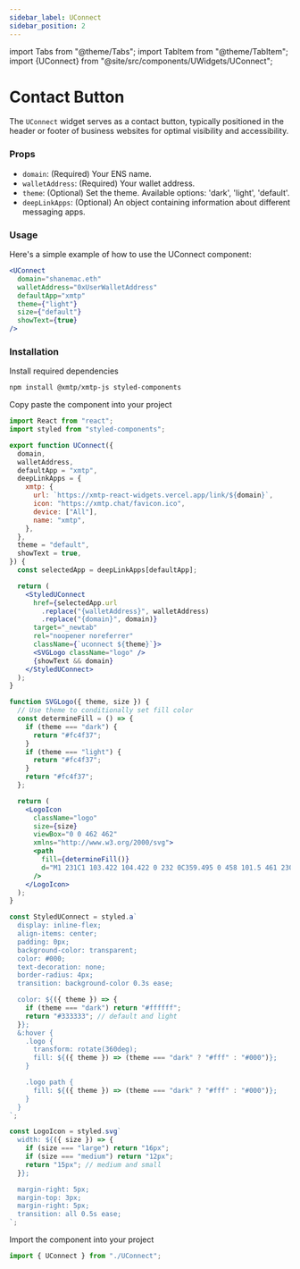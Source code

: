 ```yaml
---
sidebar_label: UConnect
sidebar_position: 2
---
```


import Tabs from "@theme/Tabs";
import TabItem from "@theme/TabItem";
import {UConnect} from "@site/src/components/UWidgets/UConnect";

# Contact Button

The `UConnect` widget serves as a contact button, typically positioned in the header or footer of business websites for optimal visibility and accessibility.

<div className="widget-container">
<UConnect
domain="shanemac.eth"
walletAddress="0xUserWalletAddress"
defaultApp="xmtp"
theme={"light"}
size={"default"}
showText={true}
/>
</div>

### Props

- `domain`: (Required) Your ENS name.
- `walletAddress`: (Required) Your wallet address.
- `theme`: (Optional) Set the theme. Available options: 'dark', 'light', 'default'.
- `deepLinkApps`: (Optional) An object containing information about different messaging apps.

### Usage

Here's a simple example of how to use the UConnect component:

```jsx
<UConnect
  domain="shanemac.eth"
  walletAddress="0xUserWalletAddress"
  defaultApp="xmtp"
  theme={"light"}
  size={"default"}
  showText={true}
/>
```

### Installation

Install required dependencies

```bash
npm install @xmtp/xmtp-js styled-components
```

Copy paste the component into your project

<Tabs >
<TabItem value="index" label="UConnect.js">

```jsx
import React from "react";
import styled from "styled-components";

export function UConnect({
  domain,
  walletAddress,
  defaultApp = "xmtp",
  deepLinkApps = {
    xmtp: {
      url: `https://xmtp-react-widgets.vercel.app/link/${domain}`,
      icon: "https://xmtp.chat/favicon.ico",
      device: ["All"],
      name: "xmtp",
    },
  },
  theme = "default",
  showText = true,
}) {
  const selectedApp = deepLinkApps[defaultApp];

  return (
    <StyledUConnect
      href={selectedApp.url
        .replace("{walletAddress}", walletAddress)
        .replace("{domain}", domain)}
      target="_newtab"
      rel="noopener noreferrer"
      className={`uconnect ${theme}`}>
      <SVGLogo className="logo" />
      {showText && domain}
    </StyledUConnect>
  );
}

function SVGLogo({ theme, size }) {
  // Use theme to conditionally set fill color
  const determineFill = () => {
    if (theme === "dark") {
      return "#fc4f37";
    }
    if (theme === "light") {
      return "#fc4f37";
    }
    return "#fc4f37";
  };

  return (
    <LogoIcon
      className="logo"
      size={size}
      viewBox="0 0 462 462"
      xmlns="http://www.w3.org/2000/svg">
      <path
        fill={determineFill()}
        d="M1 231C1 103.422 104.422 0 232 0C359.495 0 458 101.5 461 230C461 271 447 305.5 412 338C382.424 365.464 332 369.5 295.003 349C268.597 333.767 248.246 301.326 231 277.5L199 326.5H130L195 229.997L132 135H203L231.5 184L259.5 135H331L266 230C266 230 297 277.5 314 296C331 314.5 362 315 382 295C403.989 273.011 408.912 255.502 409 230C409.343 131.294 330.941 52 232 52C133.141 52 53 132.141 53 231C53 329.859 133.141 410 232 410C245.674 410 258.781 408.851 271.5 406L283.5 456.5C265.401 460.558 249.778 462 232 462C104.422 462 1 358.578 1 231Z"
      />
    </LogoIcon>
  );
}

const StyledUConnect = styled.a`
  display: inline-flex;
  align-items: center;
  padding: 0px;
  background-color: transparent;
  color: #000;
  text-decoration: none;
  border-radius: 4px;
  transition: background-color 0.3s ease;

  color: ${({ theme }) => {
    if (theme === "dark") return "#ffffff";
    return "#333333"; // default and light
  }};
  &:hover {
    .logo {
      transform: rotate(360deg);
      fill: ${({ theme }) => (theme === "dark" ? "#fff" : "#000")};
    }

    .logo path {
      fill: ${({ theme }) => (theme === "dark" ? "#fff" : "#000")};
    }
  }
`;

const LogoIcon = styled.svg`
  width: ${({ size }) => {
    if (size === "large") return "16px";
    if (size === "medium") return "12px";
    return "15px"; // medium and small
  }};

  margin-right: 5px;
  margin-top: 3px;
  margin-right: 5px;
  transition: all 0.5s ease;
`;
```

</TabItem>
</Tabs>

Import the component into your project

```jsx
import { UConnect } from "./UConnect";
```
